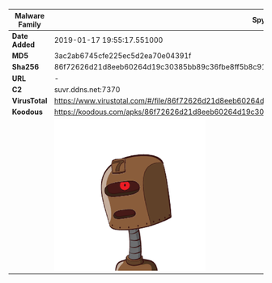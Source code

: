 | Malware Family | SpyNote                                                      |
| -------------- | ------------------------------------------------------------ |
| **Date Added** | 2019-01-17 19:55:17.551000                                                   |
| **MD5**        | 3ac2ab6745cfe225ec5d2ea70e04391f                             |
| **Sha256**     | 86f72626d21d8eeb60264d19c30385bb89c36fbe8ff5b8c914a4a8d910000d76 |
| **URL**        | -                                                            |
| **C2**         | suvr.ddns.net:7370 |
| **VirusTotal** | https://www.virustotal.com/#/file/86f72626d21d8eeb60264d19c30385bb89c36fbe8ff5b8c914a4a8d910000d76/detection |
| **Koodous**    | https://koodous.com/apks/86f72626d21d8eeb60264d19c30385bb89c36fbe8ff5b8c914a4a8d910000d76 |
|                | ![](../assets/86f72626d21d8eeb60264d19c30385bb89c36fbe8ff5b8c914a4a8d910000d76.png) |